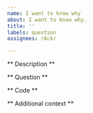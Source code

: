 ```yaml
---
name: I want to know why
about: I want to know why.
title: ''
labels: question
assignees: r8ckr

---
```


** Description **


** Question **


** Code **


** Additional context **
